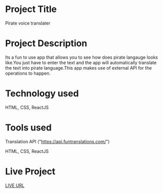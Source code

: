  # Project Title

Pirate voice translater 

 # Project Description

 Its a fun to use app that allows you to see how does pirate langauge looks like.You just have to enter the text and the app will automatically translate the text into pirate language.This app makes use of external API for the operations to happen.

 # Technology used

 HTML, CSS, ReactJS

  # Tools used

  Translation API ("https://api.funtranslations.com/")

 HTML, CSS, ReactJS

  # Live Project

  [LIVE URL](https://pirate-translator-neog.netlify.app/)
